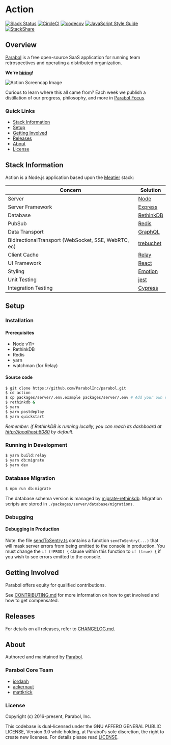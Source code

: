 # Action

[![Slack Status](http://slackin.parabol.co/badge.svg)](http://slackin.parabol.co/)
[![CircleCI](https://circleci.com/gh/ParabolInc/parabol.svg?style=svg)](https://circleci.com/gh/ParabolInc/parabol)
[![codecov](https://codecov.io/gh/ParabolInc/parabol/branch/master/graph/badge.svg)](https://codecov.io/gh/ParabolInc/parabol)
[![JavaScript Style Guide](https://img.shields.io/badge/code_style-standard-brightgreen.svg)](https://standardjs.com)
[![StackShare](https://img.shields.io/badge/tech-stack-0690fa.svg?style=flat)](https://stackshare.io/parabol-inc/parabol-multiplayer-web-app)

## Overview

[Parabol](https://www.parabol.co) is a free open-source SaaS application for
running team retrospectives and operating a distributed organization.

**We're [hiring](https://www.parabol.co/join)!**

![Action Screencap Image](./docs/images/20180718_Action_Snapshot.gif)

Curious to learn where this all came from? Each week we publish a distillation
of our progress, philosophy, and more in
[Parabol Focus](https://focus.parabol.co/).

### Quick Links

* [Stack Information](#stack-information)
* [Setup](#setup)
* [Getting Involved](#getting-involved)
* [Releases](#releases)
* [About](#about)
* [License](#license)

## Stack Information

Action is a Node.js application based upon the
[Meatier](https://github.com/mattkrick/meatier) stack:

| Concern            | Solution                                                |
|--------------------|---------------------------------------------------------|
| Server             | [Node](https://nodejs.org/)                         |
| Server Framework   | [Express](http://expressjs.com/)                        |
| Database           | [RethinkDB](https://www.rethinkdb.com/)                 |
| PubSub | [Redis](https://redis.io) |
| Data Transport     | [GraphQL](https://github.com/graphql/graphql-js)        |
| BidirectionalTransport (WebSocket, SSE, WebRTC, ec) | [trebuchet](https://github.com/mattkrick/trebuchet-client)               |
| Client Cache  | [Relay](https://facebook.github.io/relay/)              |
| UI Framework    | [React](https://facebook.github.io/react/)              |
| Styling            | [Emotion](https://emotion.sh/)          |
| Unit Testing       | [jest](https://facebook.github.io/jest)                 |
| Integration Testing | [Cypress](https://cypress.io) |

## Setup

### Installation

#### Prerequisites

 - Node v11+
 - RethinkDB
 - Redis
 - yarn
 - watchman (for Relay)

#### Source code

```bash
$ git clone https://github.com/ParabolInc/parabol.git
$ cd action
$ cp packages/server/.env.example packages/server/.env # Add your own vars here
$ rethinkdb &
$ yarn
$ yarn postdeploy
$ yarn quickstart
```
_Remember: if RethinkDB is running locally, you can reach its dashboard at
[http://localhost:8080](http://localhost:8080) by default._

### Running in Development
```bash
$ yarn build:relay
$ yarn db:migrate
$ yarn dev
```

### Database Migration

```bash
$ npm run db:migrate
```

The database schema version is managed by
[migrate-rethinkdb](https://github.com/ParabolInc/migrate-rethinkdb).
Migration scripts are stored in `./packages/server/database/migrations`.

### Debugging

#### Debugging in Production

Note: the file [sendToSentry.ts](packages/server/utils/sendToSentry.js) contains
a function `sendToSentry(...)` that will mask server errors from being emitted to
the console in production. You must change the `if (!PROD) {` clause within this
function to `if (true) {` if you wish to see errors emitted to the console.

## Getting Involved

Parabol offers equity for qualified contributions.

See [CONTRIBUTING.md](./CONTRIBUTING.md) for more information on how to
get involved and how to get compensated.

## Releases

For details on all releases, refer to [CHANGELOG.md](./CHANGELOG.md).

## About

Authored and maintained by [Parabol](http://parabol.co).

### Parabol Core Team

* [jordanh](https://github.com/jordanh)
* [ackernaut](https://github.com/ackernaut)
* [mattkrick](https://github.com/mattkrick)

### License

Copyright (c) 2016-present, Parabol, Inc.

This codebase is dual-licensed under the GNU AFFERO GENERAL PUBLIC LICENSE,
Version 3.0 while holding, at Parabol's sole discretion, the right to create
new licenses. For details please read [LICENSE](LICENSE).


